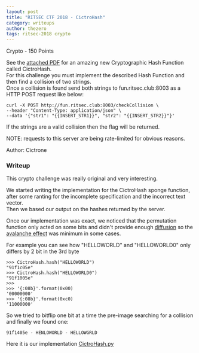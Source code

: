 ```yaml
---
layout: post
title: "RITSEC CTF 2018 - CictroHash"
category: writeups
author: thezero
tags: ritsec-2018 crypto
---
```


Crypto - 150 Points

See the [attached PDF]({{site.bloburl}}/assets/RITSEC2018/CictroHash.pdf) for an amazing new Cryptographic Hash Function called CictroHash.  
For this challenge you must implement the described Hash Function and then find a collision of two strings.  
Once a collision is found send both strings to fun.ritsec.club:8003 as a HTTP POST request like below:

```
curl -X POST http://fun.ritsec.club:8003/checkCollision \
--header "Content-Type: application/json" \
--data '{"str1": "{{INSERT_STR1}}", "str2": "{{INSERT_STR2}}"}'
```
If the strings are a valid collision then the flag will be returned.

NOTE: requests to this server are being rate-limited for obvious reasons.

Author: Cictrone

### Writeup

This crypto challenge was really original and very interesting.

We started writing the implementation for the CictroHash sponge function, after some ranting for the incomplete specification and the incorrect text vector.  
Then we based our output on the hashes returned by the server.

Once our implementation was exact, we noticed that the permutation function only acted on some bits and didn't provide enough [diffusion](https://en.wikipedia.org/wiki/Confusion_and_diffusion) so the [avalanche effect](https://en.wikipedia.org/wiki/Avalanche_effect) was minimum in some cases.

For example you can see how "HELLOWORLD" and "HELLOWORLD0" only differs by 2 bit in the 3rd byte
```
>>> CictroHash.hash("HELLOWORLD")
"91f1c05e"
>>> CictroHash.hash("HELLOWORLD0")
"91f1005e"
>>>
>>> '{:08b}'.format(0x00)
'00000000'
>>> '{:08b}'.format(0xc0)
'11000000'
```

So we tried to bitflip one bit at a time the pre-image searching for a collision and finally we found one:

```
91f1405e - HENLOWORLD - HELLOWGRLD
```

Here it is our implementation [CictroHash.py]({{site.bloburl}}/assets/RITSEC2018/cictrohash.py)